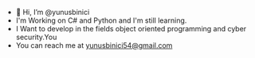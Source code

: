 - 👋 Hi, I’m @yunusbinici
-  I'm Working on C# and Python and I'm  still learning.
-  I Want to develop in the fields object oriented programming and cyber security.You 
-  You can reach me at yunusbinici54@gmail.com
<!---
yunusbinici/yunusbinici is a ✨ special ✨ repository because its `README.md` (this file) appears on your GitHub profile.
You can click the Preview link to take a look at your changes.
--->
